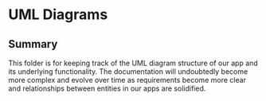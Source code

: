 # UML Diagrams

## Summary
This folder is for keeping track of the UML diagram structure of our app and its underlying functionality.  The documentation will undoubtedly become more complex and evolve over time as requirements become more clear and relationships between entities in our apps are solidified.